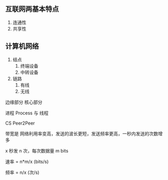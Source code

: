 
## 互联网两基本特点
1. 连通性
2. 共享性

## 计算机网络
1. 结点
    1. 终端设备
    2. 中转设备
2. 链路
    1. 有线
    2. 无线

边缘部分
核心部分

进程 Process 与
线程

CS
Peer2Peer

带宽是 网络利用率变高，发送的波长更短，发送频率更高，一秒内发送的次数增多

x 秒发 n 次，每次数据量 m bits

速率 = n*m/x (bits/s)

频率 = n/x (次/s)
